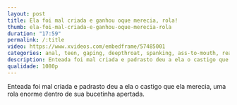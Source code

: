 ```yaml
---
layout: post
title: Ela foi mal criada e ganhou oque merecia, rola!
thumb: ela-foi-mal-criada-e-ganhou-oque-merecia-rola
duration: "17:59"
permalink: /:title
video: https://www.xvideos.com/embedframe/57485001
categories: anal, teen, gaping, deepthroat, spanking, ass-to-mouth, reality, ass-fuck, step-dad, stepdad-and-stepdaughter
description: Enteada foi mal criada e padrasto deu a ela o castigo que ela merecia, uma rola enorme dentro de sua bucetinha apertada.
qualidade: 1080p
---
```

Enteada foi mal criada e padrasto deu a ela o castigo que ela merecia, uma rola enorme dentro de sua bucetinha apertada.
